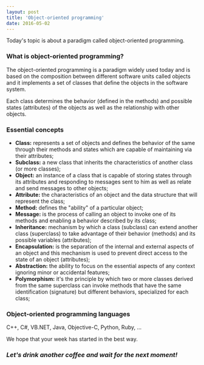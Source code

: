 ```yaml
---
layout: post
title: 'Object-oriented programming'
date: 2016-05-02
---
```


Today's topic is about a paradigm called object-oriented programming.

### What is object-oriented programming?

The object-oriented programming is a paradigm widely used today and is based on the composition between different software units called objects and it implements a set of classes that define the objects in the software system.

Each class determines the behavior (defined in the methods) and possible states (attributes) of the objects as well as the relationship with other objects.

### Essential concepts

* **Class:** represents a set of objects and defines the behavior of the same through their methods and states which are capable of maintaining via their attributes;
* **Subclass:** a new class that inherits the characteristics of another class (or more classes);
* **Object:** an instance of a class that is capable of storing states through its attributes and responding to messages sent to him as well as relate and send messages to other objects;
* **Attribute:** the characteristics of an object and the data structure that will represent the class;
* **Method:** defines the "ability" of a particular object;
* **Message:** is the process of calling an object to invoke one of its methods and enabling a behavior described by its class;
* **Inheritance:** mechanism by which a class (subclass) can extend another class (superclass) to take advantage of their behavior (methods) and its possible variables (attributes);
* **Encapsulation:** is the separation of the internal and external aspects of an object and this mechanism is used to prevent direct access to the state of an object (attributes);
* **Abstraction:** the ability to focus on the essential aspects of any context ignoring minor or accidental features;
* **Polymorphism:** it's the principle by which two or more classes derived from the same superclass can invoke methods that have the same identification (signature) but different behaviors, specialized for each class;

### Object-oriented programming languages

C++, C#, VB.NET, Java, Objective-C, Python, Ruby, ...

We hope that your week has started in the best way.

### *Let's drink another coffee and wait for the next moment!*